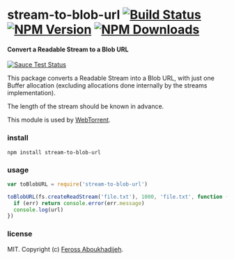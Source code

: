 # stream-to-blob-url [![Build Status][travis-image]][travis-url] [![NPM Version][npm-image]][npm-url] [![NPM Downloads][downloads-image]][downloads-url]

#### Convert a Readable Stream to a Blob URL

[![Sauce Test Status](https://saucelabs.com/browser-matrix/stream-to-blob-url.svg)](https://saucelabs.com/u/stream-to-blob-url)

This package converts a Readable Stream into a Blob URL, with just one Buffer
allocation (excluding allocations done internally by the streams implementation).

The length of the stream should be known in advance.

This module is used by [WebTorrent](https://webtorrent.io).

### install

```
npm install stream-to-blob-url
```

### usage

```js
var toBlobURL = require('stream-to-blob-url')

toBlobURL(fs.createReadStream('file.txt'), 1000, 'file.txt', function (err, url) {
  if (err) return console.error(err.message)
  console.log(url)
})
```

### license

MIT. Copyright (c) [Feross Aboukhadijeh](http://feross.org).

[travis-image]: https://img.shields.io/travis/feross/stream-to-blob-url/master.svg
[travis-url]: https://travis-ci.org/feross/stream-to-blob-url
[npm-image]: https://img.shields.io/npm/v/stream-to-blob-url.svg
[npm-url]: https://npmjs.org/package/stream-to-blob-url
[downloads-image]: https://img.shields.io/npm/dm/stream-to-blob-url.svg
[downloads-url]: https://npmjs.org/package/stream-to-blob-url
